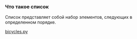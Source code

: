 ### Что такое список

Список представляет собой набор элементов, следующих в определенном порядке.

[bicycles.py]()